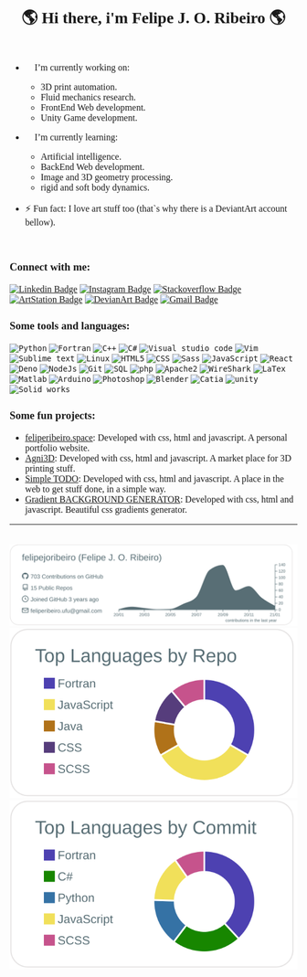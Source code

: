 <h1 align="center" style="font-family: 'Times', sans-serif;">🌎 Hi there, i'm Felipe J. O. Ribeiro 🌎 </h1>

<div style="font-size:1rem;display: flex;flex-direction: column; align-items:center;justify-content: center;font-family: 'Times', sans-serif;">


- 👨 I’m currently working on:
  - 3D print automation.
  - Fluid mechanics research.
  - FrontEnd Web development.
  - Unity Game development.
  
- 👶 I’m currently learning:
  - Artificial intelligence.
  - BackEnd Web development.
  - Image and 3D geometry processing.
  - rigid and soft body dynamics. 
  
- ⚡ Fun fact: I love art stuff too (that`s why there is a DeviantArt account bellow).

<div>

### Connect with me:

[![Linkedin Badge](https://img.shields.io/badge/-LinkedIn-blue?style=flat-square&logo=Linkedin&logoColor=white&link=https://https://www.linkedin.com/in/felipe-jose-oliveira-ribeiro-696680159/)](https://www.linkedin.com/in/felipejoribeiro)
[![Instagram Badge](https://img.shields.io/badge/-Instagram-C13584?style=flat-quare&labelColor=C13584&logo=instagram&logoColor=white&link=https://https://www.instagram.com/eduamaro.m/)](https://www.instagram.com/felipe_joribeiro/)
[![Stackoverflow Badge](https://img.shields.io/badge/-stackoverflow-orange?style=flat-quare&labelColor=orange&logo=stackoverflow&logoColor=white&link=https://https://stackoverflow.com/users/10725677/felipe-j-o-ribeiro)](https://stackoverflow.com/users/10725677/felipe-j-o-ribeiro)
[![ArtStation Badge](https://img.shields.io/badge/-ArtStation-2A79C6?style=flat-square&logo=ArtStation&logoColor=white&link=https://www.artstation.com/felipejoribeiro)](https://www.artstation.com/felipejoribeiro)
[![DevianArt Badge](https://img.shields.io/badge/-DeviantArt-2F4B2F?style=flat-square&logo=DeviantArt&logoColor=white&link=https://www.deviantart.com/felipejoseoliveira)](https://www.deviantart.com/felipejoseoliveira)
[![Gmail Badge](https://img.shields.io/badge/-Gmail-c14438?style=flat-square&logo=Gmail&logoColor=white&link=mailto:feliperibeiro.ufu@gmail.com)](mailto:feliperibeiro.ufu@gmail.com)

### Some tools and languages:
<code><img alt="Python" width="40px" src="https://external-content.duckduckgo.com/iu/?u=http%3A%2F%2Fclipart-library.com%2Fnew_gallery%2F289-2896071_python-logo-png-165709.png&f=1&nofb=1" /></code>
<code><img alt="Fortran" width="40px" src="https://external-content.duckduckgo.com/iu/?u=https%3A%2F%2Fkrvajalm.gallerycdn.vsassets.io%2Fextensions%2Fkrvajalm%2Flinter-gfortran%2F2.0.1%2F1540148929216%2FMicrosoft.VisualStudio.Services.Icons.Default&f=1&nofb=1" /></code>
<code><img alt="C++" width="40px" src="https://isocpp.org/files/img/cpp_logo.png" /></code>
<code><img alt="C#" width="40px" src="https://upload.wikimedia.org/wikipedia/commons/7/7a/C_Sharp_logo.svg" /></code>
<code><img alt="Visual studio code" width="40px" src="https://external-content.duckduckgo.com/iu/?u=https%3A%2F%2Fupload.wikimedia.org%2Fwikipedia%2Fcommons%2Fthumb%2F9%2F9a%2FVisual_Studio_Code_1.35_icon.svg%2F1200px-Visual_Studio_Code_1.35_icon.svg.png&f=1&nofb=1" /></code>
<code><img alt="Vim" width="40px" src="https://upload.wikimedia.org/wikipedia/commons/thumb/9/9f/Vimlogo.svg/1022px-Vimlogo.svg.png" /></code>
<code><img alt="Sublime text" width="40px" src="https://3.bp.blogspot.com/-xUddQNvN60A/VrtwiIx_kgI/AAAAAAAAL2s/RDvHAvYBiXA/s1600/sublime.png" /></code>
<code><img alt="Linux" width="40px" src="https://image.flaticon.com/icons/png/512/25/25719.png" /></code>
<code><img alt="HTML5" width="40px" src="https://image.flaticon.com/icons/svg/226/226269.svg" /></code>
<code><img alt="CSS" width="40px" src="https://image.flaticon.com/icons/svg/732/732190.svg" /></code>
<code><img alt="Sass" width="40px" src="https://sass-lang.com/assets/img/logos/logo-b6e1ef6e.svg" /></code>
<code><img alt="JavaScript" width="40px" src="https://cdn.worldvectorlogo.com/logos/javascript.svg" /></code>
<code><img alt="React" width="40px" src="https://cdn.worldvectorlogo.com/logos/react.svg" /></code>
<code><img alt="Deno" width="40px" src="https://upload.wikimedia.org/wikipedia/commons/thumb/8/84/Deno.svg/1200px-Deno.svg.png" /></code>
<code><img alt="NodeJs" width="40px" src="https://cdn.worldvectorlogo.com/logos/nodejs-icon.svg" /></code>
<code><img alt="Git" width="40px" src="https://cdn.worldvectorlogo.com/logos/git-icon.svg" /></code>
<code><img alt="SQL" width="40px" src="https://www.freepnglogos.com/uploads/logo-mysql-png/logo-mysql-mysql-logo-png-images-are-download-crazypng-15.png" /></code>
<code><img alt="php" width="40px" src="https://www.iconfinder.com/data/icons/popular-services-brands/512/php-512.png" /></code>
<code><img alt="Apache2" width="40px" src="https://7-views.com/wp-content/uploads/2018/10/images_icons_products_products_apache_logo_v2-2.png" /></code>
<code><img alt="WireShark" width="40px" src="https://icons.iconarchive.com/icons/papirus-team/papirus-apps/512/wireshark-icon.png" /></code>
<code><img alt="LaTex" width="40px" src="https://external-content.duckduckgo.com/iu/?u=http%3A%2F%2Fupload.wikimedia.org%2Fwikipedia%2Fcommons%2Fthumb%2F9%2F95%2FTeXShop_icon.png%2F600px-TeXShop_icon.png&f=1&nofb=1" /></code>
<code><img alt="Matlab" width="40px" src="https://external-content.duckduckgo.com/iu/?u=https%3A%2F%2Fmatlababc.files.wordpress.com%2F2015%2F08%2Fmatlab_logo.png&f=1&nofb=1" /></code>
<code><img alt="Arduino" width="40px" src="https://seeklogo.com/images/A/arduino-logo-BC7CBC1DAA-seeklogo.com.png" /></code>
<code><img alt="Photoshop" width="40px" src="https://cdn.worldvectorlogo.com/logos/photoshop-cc.svg" /></code>
<code><img alt="Blender" width="40px" src="https://external-content.duckduckgo.com/iu/?u=https%3A%2F%2Fupload.wikimedia.org%2Fwikipedia%2Fcommons%2Fthumb%2F0%2F0c%2FBlender_logo_no_text.svg%2F1252px-Blender_logo_no_text.svg.png&f=1&nofb=1" /></code>
<code><img alt="Catia" width="40px" src="https://external-content.duckduckgo.com/iu/?u=https%3A%2F%2Fupload.wikimedia.org%2Fwikipedia%2Fde%2Fthumb%2F6%2F6b%2FCATIA_logo.svg%2F616px-CATIA_logo.svg.png&f=1&nofb=1" /></code>
<code><img alt="unity" width="40px" src="https://cdn.freebiesupply.com/logos/large/2x/unity-69-logo-black-and-white.png" /></code>
<code><img alt="Solid works" width="40px" src="https://encrypted-tbn0.gstatic.com/images?q=tbn:ANd9GcTB2huTD4pgnil4JWcoWyejZUoH1gn3Oo9Iyw&usqp=CAU"/></code>




### Some fun projects:
- [feliperibeiro.space](https://feliperibeiro.space/): Developed with css, html and javascript. A personal portfolio website.
- [Agni3D](http://agni3d.com/): Developed with css, html and javascript. A market place for 3D printing stuff.
- [Simple TODO](https://felipejoribeiro.github.io/simple_todo/): Developed with css, html and javascript. A place in the web to get stuff done, in a simple way.
- [Gradient BACKGROUND GENERATOR](https://felipejoribeiro.github.io/simple_back_ground_picker/): Developed with css, html and javascript. Beautiful css gradients generator.

---

![![](./profile-summary-card-output/default/3-stats.svg)](https://github.com/vn7n24fzkq/github-profile-summary-cards)
[![](./profile-summary-card-output/default/0-profile-details.svg)](https://github.com/vn7n24fzkq/github-profile-summary-cards)
[![](./profile-summary-card-output/default/1-repos-per-language.svg)](https://github.com/vn7n24fzkq/github-profile-summary-cards)
[![](./profile-summary-card-output/default/2-most-commit-language.svg)](https://github.com/vn7n24fzkq/github-profile-summary-cards)
